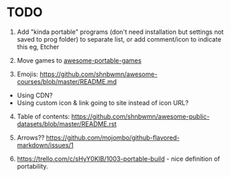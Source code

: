 
# TODO

1. Add "kinda portable" programs (don't need installation but settings not saved to prog folder)
to separate list, or add comment/icon to indicate this
eg, Etcher

2. Move games to [awesome-portable-games](https://github.com/shnbwmn/awesome-portable-games)

3. Emojis: https://github.com/shnbwmn/awesome-courses/blob/master/README.md
  * Using CDN?
  * Using custom icon & link going to site instead of icon URL?

4. Table of contents: https://github.com/shnbwmn/awesome-public-datasets/blob/master/README.rst

5. Arrows?? https://github.com/mojombo/github-flavored-markdown/issues/1

6. https://trello.com/c/sHyY0KlB/1003-portable-build - nice definition of portability.

